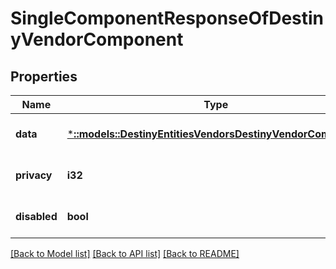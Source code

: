 # SingleComponentResponseOfDestinyVendorComponent

## Properties
Name | Type | Description | Notes
------------ | ------------- | ------------- | -------------
**data** | [***::models::DestinyEntitiesVendorsDestinyVendorComponent**](Destiny.Entities.Vendors.DestinyVendorComponent.md) |  | [optional] [default to null]
**privacy** | **i32** |  | [optional] [default to null]
**disabled** | **bool** | If true, this component is disabled. | [optional] [default to null]

[[Back to Model list]](../README.md#documentation-for-models) [[Back to API list]](../README.md#documentation-for-api-endpoints) [[Back to README]](../README.md)


